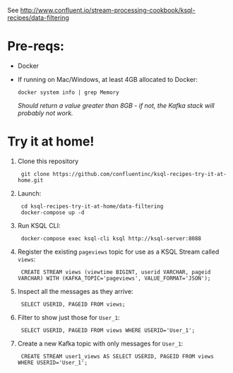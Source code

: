 See http://www.confluent.io/stream-processing-cookbook/ksql-recipes/data-filtering

# Pre-reqs: 

* Docker
* If running on Mac/Windows, at least 4GB allocated to Docker: 

      docker system info | grep Memory 

    _Should return a value greater than 8GB - if not, the Kafka stack will probably not work._


# Try it at home!

1. Clone this repository

        git clone https://github.com/confluentinc/ksql-recipes-try-it-at-home.git

2. Launch: 

        cd ksql-recipes-try-it-at-home/data-filtering
        docker-compose up -d

3. Run KSQL CLI:

        docker-compose exec ksql-cli ksql http://ksql-server:8088

4. Register the existing `pageviews` topic for use as a KSQL Stream called `views`: 

        CREATE STREAM views (viewtime BIGINT, userid VARCHAR, pageid VARCHAR) WITH (KAFKA_TOPIC='pageviews', VALUE_FORMAT='JSON');

5. Inspect all the messages as they arrive: 

        SELECT USERID, PAGEID FROM views;

6. Filter to show just those for `User_1`: 

        SELECT USERID, PAGEID FROM views WHERE USERID='User_1';

7. Create a new Kafka topic with only messages for `User_1`: 

        CREATE STREAM user1_views AS SELECT USERID, PAGEID FROM views WHERE USERID='User_1';
